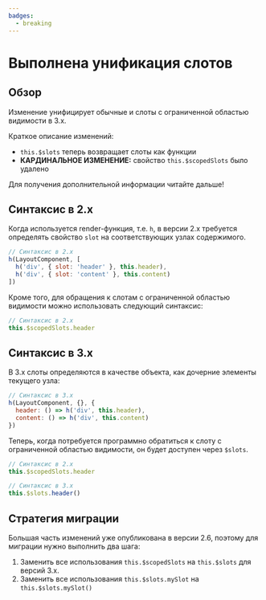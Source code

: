 ```yaml
---
badges:
  - breaking
---
```


# Выполнена унификация слотов <MigrationBadges :badges="$frontmatter.badges" />

## Обзор

Изменение унифицирует обычные и слоты с ограниченной областью видимости в 3.x.

Краткое описание изменений:

- `this.$slots` теперь возвращает слоты как функции
- **КАРДИНАЛЬНОЕ ИЗМЕНЕНИЕ:** свойство `this.$scopedSlots` было удалено

Для получения дополнительной информации читайте дальше!

## Синтаксис в 2.x

Когда используется render-функция, т.е. `h`, в версии 2.x требуется определять свойство `slot` на соответствующих узлах содержимого.

```js
// Синтаксис в 2.x
h(LayoutComponent, [
  h('div', { slot: 'header' }, this.header),
  h('div', { slot: 'content' }, this.content)
])
```

Кроме того, для обращения к слотам с ограниченной областью видимости можно использовать следующий синтаксис:

```js
// Синтаксис в 2.x
this.$scopedSlots.header
```

## Синтаксис в 3.x

В 3.x слоты определяются в качестве объекта, как дочерние элементы текущего узла:

```js
// Синтаксис в 3.x
h(LayoutComponent, {}, {
  header: () => h('div', this.header),
  content: () => h('div', this.content)
})
```

Теперь, когда потребуется программно обратиться к слоту с ограниченной областью видимости, он будет доступен через `$slots`.

```js
// Синтаксис в 2.x
this.$scopedSlots.header

// Синтаксис в 3.x
this.$slots.header()
```

## Стратегия миграции

Большая часть изменений уже опубликована в версии 2.6, поэтому для миграции нужно выполнить два шага:

1. Заменить все использования `this.$scopedSlots` на `this.$slots` для версий 3.x.
2. Заменить все использования `this.$slots.mySlot` на `this.$slots.mySlot()`
